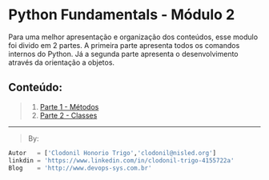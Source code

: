 __Python Fundamentals__ - Módulo 2
 ====================== 
 

Para uma melhor apresentação e organização dos conteúdos, esse modulo foi divido em 2 partes. A primeira parte apresenta todos os comandos internos do Python. Já a segunda parte apresenta o desenvolvimento através da orientação a objetos.

## Conteúdo:
> 1.  [Parte 1 - Métodos](https://github.com/clodonil/Python-Fundamentals/blob/master/modulo2/Parte1.md)
> 2.  [Parte 2 - Classes](https://github.com/clodonil/Python-Fundamentals/blob/master/modulo2/Parte2.md)


***
> By:
```python
Autor   = ['Clodonil Honorio Trigo','clodonil@nisled.org']
linkdin = 'https://www.linkedin.com/in/clodonil-trigo-4155722a'
Blog    = 'http://www.devops-sys.com.br'
```